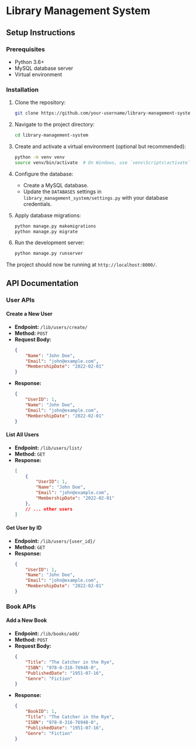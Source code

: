 # Library Management System

## Setup Instructions

### Prerequisites

- Python 3.6+
- MySQL database server
- Virtual environment

### Installation

1. Clone the repository:

    ```bash
    git clone https://github.com/your-username/library-management-system.git
    ```

2. Navigate to the project directory:

    ```bash
    cd library-management-system
    ```

3. Create and activate a virtual environment (optional but recommended):

    ```bash
    python -m venv venv
    source venv/bin/activate  # On Windows, use `venv\Scripts\activate`
    ```

4. Configure the database:

    - Create a MySQL database.
    - Update the `DATABASES` settings in `library_management_system/settings.py` with your database credentials.

5. Apply database migrations:

    ```bash
    python manage.py makemigrations
    python manage.py migrate
    ```

6. Run the development server:

    ```bash
    python manage.py runserver
    ```

The project should now be running at `http://localhost:8000/`.

## API Documentation

### User APIs

#### Create a New User

- **Endpoint:** `/lib/users/create/`
- **Method:** `POST`
- **Request Body:**
    ```json
    {
        "Name": "John Doe",
        "Email": "john@example.com",
        "MembershipDate": "2022-02-01"
    }
    ```
- **Response:**
    ```json
    {
        "UserID": 1,
        "Name": "John Doe",
        "Email": "john@example.com",
        "MembershipDate": "2022-02-01"
    }
    ```

#### List All Users

- **Endpoint:** `/lib/users/list/`
- **Method:** `GET`
- **Response:**
    ```json
    [
        {
            "UserID": 1,
            "Name": "John Doe",
            "Email": "john@example.com",
            "MembershipDate": "2022-02-01"
        },
        // ... other users
    ]
    ```

#### Get User by ID

- **Endpoint:** `/lib/users/{user_id}/`
- **Method:** `GET`
- **Response:**
    ```json
    {
        "UserID": 1,
        "Name": "John Doe",
        "Email": "john@example.com",
        "MembershipDate": "2022-02-01"
    }
    ```

### Book APIs

#### Add a New Book

- **Endpoint:** `/lib/books/add/`
- **Method:** `POST`
- **Request Body:**
    ```json
    {
        "Title": "The Catcher in the Rye",
        "ISBN": "978-0-316-76948-0",
        "PublishedDate": "1951-07-16",
        "Genre": "Fiction"
    }
    ```
- **Response:**
    ```json
    {
        "BookID": 1,
        "Title": "The Catcher in the Rye",
        "ISBN": "978-0-316-76948-0",
        "PublishedDate": "1951-07-16",
        "Genre": "Fiction"
    }
    ```
